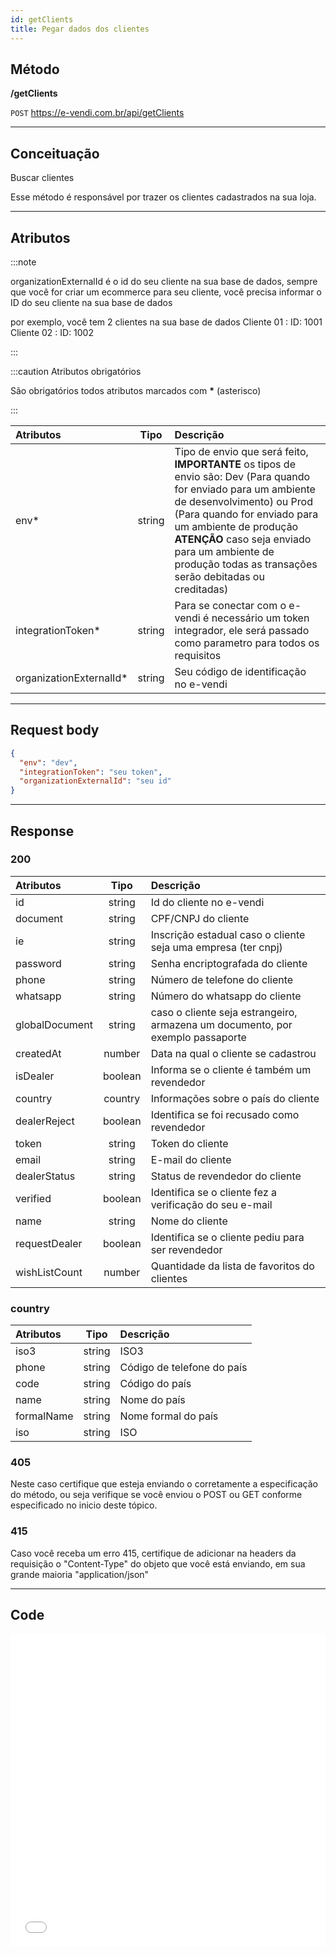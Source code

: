 ```yaml
---
id: getClients
title: Pegar dados dos clientes
---
```


## Método

**/getClients**

`POST` https://e-vendi.com.br/api/getClients

---

## Conceituação

Buscar clientes

Esse método é responsável por trazer os clientes cadastrados na sua loja.

---

## Atributos

:::note

organizationExternalId é o id do seu cliente na sua base de dados, sempre que você for criar um ecommerce para seu cliente, você precisa informar o ID do seu cliente na sua base de dados

por exemplo, você tem 2 clientes na sua base de dados Cliente 01 : ID: 1001 Cliente 02 : ID: 1002

:::

:::caution Atributos obrigatórios

São obrigatórios todos atributos marcados com **\*** (asterisco)

:::

| Atributos | Tipo | Descrição |
| :-- | :-: | :-- |
| env\* | string | Tipo de envio que será feito, **IMPORTANTE** os tipos de envio são: Dev (Para quando for enviado para um ambiente de desenvolvimento) ou Prod (Para quando for enviado para um ambiente de produção **ATENÇÃO** caso seja enviado para um ambiente de produção todas as transações serão debitadas ou creditadas) |
| integrationToken\* | string | Para se conectar com o e-vendi é necessário um token integrador, ele será passado como parametro para todos os requisitos |
| organizationExternalId\* | string | Seu código de identificação no e-vendi |

---

## Request body

```json
{
  "env": "dev",
  "integrationToken": "seu token",
  "organizationExternalId": "seu id"
}
```

---

## Response

### 200

| Atributos | Tipo | Descrição |
| :-- | :-: | :-- |
| id | string | Id do cliente no e-vendi |
| document | string | CPF/CNPJ do cliente |
| ie | string | Inscrição estadual caso o cliente seja uma empresa (ter cnpj) |
| password | string | Senha encriptografada do cliente |
| phone | string | Número de telefone do cliente |
| whatsapp | string | Número do whatsapp do cliente |
| globalDocument | string | caso o cliente seja estrangeiro, armazena um documento, por exemplo passaporte |
| createdAt | number | Data na qual o cliente se cadastrou |
| isDealer | boolean | Informa se o cliente é também um revendedor |
| country | country | Informações sobre o país do cliente |
| dealerReject | boolean | Identifica se foi recusado como revendedor |
| token | string | Token do cliente |
| email | string | E-mail do cliente |
| dealerStatus | string | Status de revendedor do cliente |
| verified | boolean | Identifica se o cliente fez a verificação do seu e-mail |
| name | string | Nome do cliente |
| requestDealer | boolean | Identifica se o cliente pediu para ser revendedor |
| wishListCount | number | Quantidade da lista de favoritos do clientes |

### country

| Atributos  |  Tipo  | Descrição                  |
| :--------- | :----: | :------------------------- |
| iso3       | string | ISO3                       |
| phone      | string | Código de telefone do país |
| code       | string | Código do país             |
| name       | string | Nome do país               |
| formalName | string | Nome formal do país        |
| iso        | string | ISO                        |

### 405

Neste caso certifique que esteja enviando o corretamente a especificação do método, ou seja verifique se você enviou o POST ou GET conforme especificado no inicio deste tópico.

### 415

Caso você receba um erro 415, certifique de adicionar na headers da requisição o "Content-Type" do objeto que você está enviando, em sua grande maioria "application/json"

---

## Code

<iframe src="api.apiembed.com/?source=https://raw.githubusercontent.com/e-vendi/e-vendi-docs/main/json-examples/getOrganization.json" frameborder="0" scrolling="no" width="100%" height="500px" seamless></iframe>

